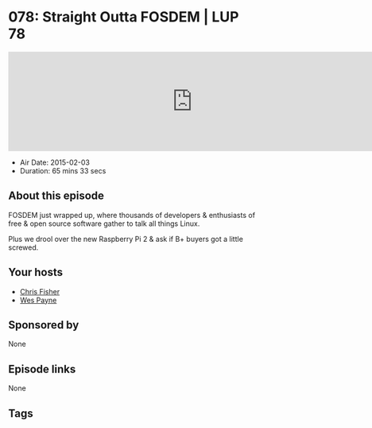 # 078: Straight Outta FOSDEM | LUP 78

<iframe src="https://player.fireside.fm/v2/RUkczH-V+gViYTLw7?theme=dark" width="740" height="200" frameborder="0" scrolling="no"></iframe>

* Air Date: 2015-02-03
* Duration: 65 mins 33 secs

## About this episode

FOSDEM just wrapped up, where thousands of developers & enthusiasts of free & open source software gather to talk all things Linux. 

Plus we drool over the new Raspberry Pi 2 & ask if B+ buyers got a little screwed.

## Your hosts
* [Chris Fisher](https://linuxunplugged.com/hosts/chrislas)
* [Wes Payne](https://linuxunplugged.com/hosts/wes)

## Sponsored by

None



## Episode links

None



## Tags


